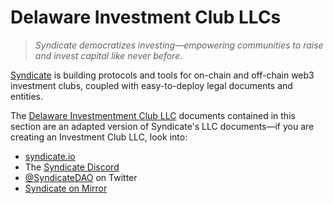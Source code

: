 # Delaware Investment Club LLCs

> _Syndicate democratizes investing—empowering communities to raise and invest capital like never before._

[Syndicate](https://syndicate.io/) is building protocols and tools for on-chain and off-chain web3 investment clubs, coupled with easy-to-deploy legal documents and entities.

The [Delaware Investmentment Club LLC](/legal/llcs/investment-club/README.md) documents contained in this section are an adapted version of Syndicate's LLC documents—if you are creating an Investment Club LLC, look into:

- [syndicate.io](https://syndicate.io/)
- The [Syndicate Discord](discord.gg/SyndicateDAO)
- [@SyndicateDAO](https://twitter.com/syndicatedao) on Twitter
- [Syndicate on Mirror](https://syndicate.mirror.xyz/)

